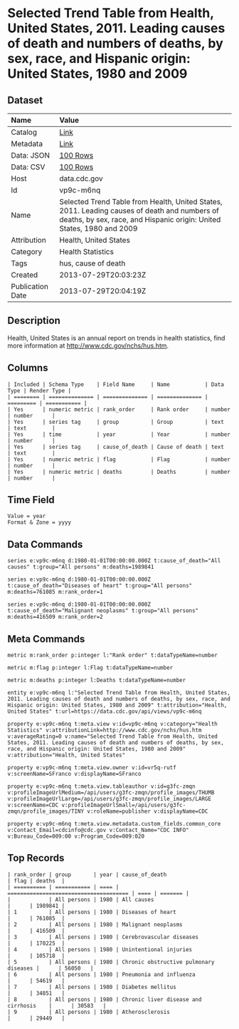 # Selected Trend Table from Health, United States, 2011. Leading causes of death and numbers of deaths, by sex, race, and Hispanic origin: United States, 1980 and 2009

## Dataset

| Name | Value |
| :--- | :---- |
| Catalog | [Link](https://catalog.data.gov/dataset/selected-trend-table-from-health-united-states-2011-leading-causes-of-death-and-numbers-of) |
| Metadata | [Link](https://data.cdc.gov/api/views/vp9c-m6nq) |
| Data: JSON | [100 Rows](https://data.cdc.gov/api/views/vp9c-m6nq/rows.json?max_rows=100) |
| Data: CSV | [100 Rows](https://data.cdc.gov/api/views/vp9c-m6nq/rows.csv?max_rows=100) |
| Host | data.cdc.gov |
| Id | vp9c-m6nq |
| Name | Selected Trend Table from Health, United States, 2011. Leading causes of death and numbers of deaths, by sex, race, and Hispanic origin: United States, 1980 and 2009 |
| Attribution | Health, United States |
| Category | Health Statistics |
| Tags | hus, cause of death |
| Created | 2013-07-29T20:03:23Z |
| Publication Date | 2013-07-29T20:04:19Z |

## Description

Health, United States is an annual report on trends in health statistics, find more information at http://www.cdc.gov/nchs/hus.htm.

## Columns

```ls
| Included | Schema Type    | Field Name     | Name           | Data Type | Render Type |
| ======== | ============== | ============== | ============== | ========= | =========== |
| Yes      | numeric metric | rank_order     | Rank order     | number    | number      |
| Yes      | series tag     | group          | Group          | text      | text        |
| Yes      | time           | year           | Year           | number    | number      |
| Yes      | series tag     | cause_of_death | Cause of death | text      | text        |
| Yes      | numeric metric | flag           | Flag           | number    | number      |
| Yes      | numeric metric | deaths         | Deaths         | number    | number      |
```

## Time Field

```ls
Value = year
Format & Zone = yyyy
```

## Data Commands

```ls
series e:vp9c-m6nq d:1980-01-01T00:00:00.000Z t:cause_of_death="All causes" t:group="All persons" m:deaths=1989841

series e:vp9c-m6nq d:1980-01-01T00:00:00.000Z t:cause_of_death="Diseases of heart" t:group="All persons" m:deaths=761085 m:rank_order=1

series e:vp9c-m6nq d:1980-01-01T00:00:00.000Z t:cause_of_death="Malignant neoplasms" t:group="All persons" m:deaths=416509 m:rank_order=2
```

## Meta Commands

```ls
metric m:rank_order p:integer l:"Rank order" t:dataTypeName=number

metric m:flag p:integer l:Flag t:dataTypeName=number

metric m:deaths p:integer l:Deaths t:dataTypeName=number

entity e:vp9c-m6nq l:"Selected Trend Table from Health, United States, 2011. Leading causes of death and numbers of deaths, by sex, race, and Hispanic origin: United States, 1980 and 2009" t:attribution="Health, United States" t:url=https://data.cdc.gov/api/views/vp9c-m6nq

property e:vp9c-m6nq t:meta.view v:id=vp9c-m6nq v:category="Health Statistics" v:attributionLink=http://www.cdc.gov/nchs/hus.htm v:averageRating=0 v:name="Selected Trend Table from Health, United States, 2011. Leading causes of death and numbers of deaths, by sex, race, and Hispanic origin: United States, 1980 and 2009" v:attribution="Health, United States"

property e:vp9c-m6nq t:meta.view.owner v:id=vr5q-rutf v:screenName=SFranco v:displayName=SFranco

property e:vp9c-m6nq t:meta.view.tableauthor v:id=g3fc-zmqn v:profileImageUrlMedium=/api/users/g3fc-zmqn/profile_images/THUMB v:profileImageUrlLarge=/api/users/g3fc-zmqn/profile_images/LARGE v:screenName=CDC v:profileImageUrlSmall=/api/users/g3fc-zmqn/profile_images/TINY v:roleName=publisher v:displayName=CDC

property e:vp9c-m6nq t:meta.view.metadata.custom_fields.common_core v:Contact_Email=cdcinfo@cdc.gov v:Contact_Name="CDC INFO" v:Bureau_Code=009:00 v:Program_Code=009:020
```

## Top Records

```ls
| rank_order | group       | year | cause_of_death                         | flag | deaths  | 
| ========== | =========== | ==== | ====================================== | ==== | ======= | 
|            | All persons | 1980 | All causes                             |      | 1989841 | 
| 1          | All persons | 1980 | Diseases of heart                      |      | 761085  | 
| 2          | All persons | 1980 | Malignant neoplasms                    |      | 416509  | 
| 3          | All persons | 1980 | Cerebrovascular diseases               |      | 170225  | 
| 4          | All persons | 1980 | Unintentional injuries                 |      | 105718  | 
| 5          | All persons | 1980 | Chronic obstructive pulmonary diseases |      | 56050   | 
| 6          | All persons | 1980 | Pneumonia and influenza                |      | 54619   | 
| 7          | All persons | 1980 | Diabetes mellitus                      |      | 34851   | 
| 8          | All persons | 1980 | Chronic liver disease and cirrhosis    |      | 30583   | 
| 9          | All persons | 1980 | Atherosclerosis                        |      | 29449   | 
```
